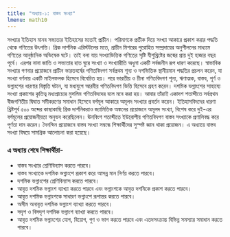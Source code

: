 ```yaml
---
title: "অধ্যায়-১: বাস্তব সংখ্যা"
lmenu: math10
---
```

সংখ্যার ইতিহাস মানব সভ্যতার ইতিহাসের মতোই প্রাচীন। পরিমাণকে প্রতীক দিয়ে সংখ্যা আকারে প্রকাশ করার পদ্ধতি থেকে গণিতের উৎপত্তি। গ্রিক দার্শনিক এরিস্টটলের মতে, প্রাচীন মিশরের পুরোহিত সম্প্রদায়ের অনুশীলনের মাধ্যমে গণিতের আনুষ্ঠানিক অভিষেক ঘটে। তাই বলা যায় সংখ্যাভিত্তিক গণিতের সৃষ্টি যীশুখ্রিষ্টের জন্মের প্রায় দুই হাজার বছর পূর্বে। এরপর নানা জাতি ও সভ্যতার হাত ঘুরে সংখ্যা ও সংখ্যারীতি অধুনা একটি সর্বজনীন রূপ ধারণ করেছে।
স্বাভাবিক সংখ্যার গণনার প্রয়োজনে প্রাচীন ভারতবর্ষের গণিতবিদগণ সর্বপ্রথম শূন্য ও দশভিত্তিক স্থানীয়মান পদ্ধতির প্রচলন করেন, যা সংখ্যা বর্ণনায় একটি মাইলফলক হিসেবে বিবেচিত হয়। পরে ভারতীয় ও চীনা গণিতবিদগণ শূন্য, ঋণাত্মক, বাস্তব, পূর্ণ ও ভগ্নাংশের ধারণার বিস্তৃতি ঘটান, যা মধ্যযুগে আরবীয় গণিতবিদগণ ভিত্তি হিসেবে গ্রহণ করেন। দশমিক ভগ্নাংশের সাহায্যে সংখ্যা প্রকাশের কৃতিত্ব মধ্যপ্রাচ্যের মুসলিম গণিতবিদদের বলে মনে করা হয়। আবার তাঁরাই একাদশ শতাব্দীতে সর্বপ্রথম বীজগণিতীয় দ্বিঘাত সমীকরণের সমাধান হিসেবে বর্গমূল আকারে অমূলদ সংখ্যার প্রবর্তন করেন। ইতিহাসবিদদের ধারণা খ্রিষ্টপূর্ব ৫০০ অব্দের কাছাকাছি গ্রিক দার্শনিকরাও জ্যামিতিক অঙ্কনের প্রয়োজনে অমূলদ সংখ্যা, বিশেষ করে দুই-এর বর্গমূলের প্রয়োজনীয়তা অনুভব করেছিলেন। ঊনবিংশ শতাব্দীতে ইউরোপীয় গণিতবিদগণ বাস্তব সংখ্যাকে প্রণালিবদ্ধ করে পূর্ণতা দান করেন। দৈনন্দিন প্রয়োজনে বাস্তব সংখ্যা সম্বন্ধে শিক্ষার্থীদের সুস্পষ্ট জ্ঞান থাকা প্রয়োজন। এ অধ্যায়ে বাস্তব সংখ্যা বিষয়ে সামগ্রিক আলোচনা করা হয়েছে।

### এ অধ্যায় শেষে শিক্ষার্থীরা-
* বাস্তব সংখ্যার শ্রেণিবিন্যাস করতে পারবে।
* বাস্তব সংখ্যাকে দশমিক ভগ্নাংশে প্রকাশ করে আসন্ন মান নির্ণয় করতে পারবে।
* দশমিক ভগ্নাংশের শ্রেণিবিন্যাস করতে পারবে।
* আবৃত্ত দশমিক ভগ্নাংশ ব্যাখ্যা করতে পারবে এবং ভগ্নাংশকে আবৃত্ত  দশমিকে প্রকাশ করতে পারবে।
* আবৃত্ত দশমিক ভগ্নাংশকে সাধারণ ভগ্নাংশে রূপান্তর করতে পারবে।
* অসীম অনাবৃত্ত দশমিক ভগ্নাংশ ব্যাখ্যা করতে পারবে।
* সদৃশ ও বিসদৃশ দশমিক ভগ্নাংশ ব্যাখ্যা করতে পারবে।
* আবৃত্ত দশমিক ভগ্নাংশের যোগ, বিয়োগ, গুণ ও ভাগ করতে পারবে এবং এতদসংক্রান্ত বিভিন্ন সমস্যার সমাধান করতে পারবে।

